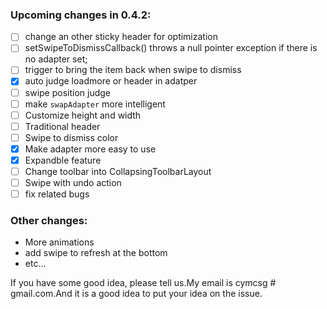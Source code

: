 ### Upcoming changes in 0.4.2:

- [ ] change an other sticky header for optimization
- [ ] setSwipeToDismissCallback() throws a null pointer exception if there is no adapter set;
- [ ] trigger to bring the item back when swipe to dismiss
- [x] auto judge loadmore or header in adatper
- [ ] swipe position judge
- [ ] make ``swapAdapter`` more intelligent 
- [ ] Customize height and width
- [ ] Traditional header
- [ ] Swipe to dismiss color
- [x] Make adapter more easy to use
- [x] Expandble feature
- [ ] Change toolbar into CollapsingToolbarLayout
- [ ] Swipe with undo action
- [ ] fix related bugs

### Other changes:

* More animations
* add swipe to refresh at the bottom
* etc...



If you have some good idea, please tell us.My email is cymcsg # gmail.com.And it is a good idea to put your idea on the issue.
